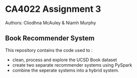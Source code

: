 # CA4022 Assignment 3
Authors: Cliodhna McAuley & Niamh Murphy
## Book Recommender System

This repository contains the code used to :
- clean, process and explore the UCSD Book dataset
- create two separate recommender systems using PySpark
- combine the seperate systems into a hybrid system.
